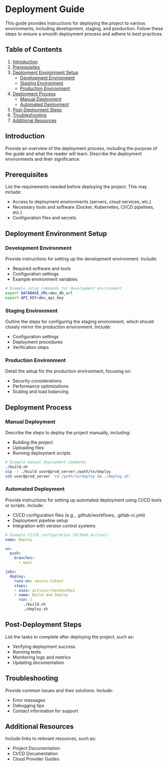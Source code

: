 # Deployment Guide

This guide provides instructions for deploying the project to various environments, including development, staging, and production. Follow these steps to ensure a smooth deployment process and adhere to best practices.

## Table of Contents

1. [Introduction](#introduction)
2. [Prerequisites](#prerequisites)
3. [Deployment Environment Setup](#deployment-environment-setup)
   - [Development Environment](#development-environment)
   - [Staging Environment](#staging-environment)
   - [Production Environment](#production-environment)
4. [Deployment Process](#deployment-process)
   - [Manual Deployment](#manual-deployment)
   - [Automated Deployment](#automated-deployment)
5. [Post-Deployment Steps](#post-deployment-steps)
6. [Troubleshooting](#troubleshooting)
7. [Additional Resources](#additional-resources)

## Introduction

Provide an overview of the deployment process, including the purpose of the guide and what the reader will learn. Describe the deployment environments and their significance.

## Prerequisites

List the requirements needed before deploying the project. This may include:
- Access to deployment environments (servers, cloud services, etc.)
- Necessary tools and software (Docker, Kubernetes, CI/CD pipelines, etc.)
- Configuration files and secrets

## Deployment Environment Setup

### Development Environment

Provide instructions for setting up the development environment. Include:
- Required software and tools
- Configuration settings
- Example environment variables

```bash
# Example setup commands for development environment
export DATABASE_URL=dev_db_url
export API_KEY=dev_api_key
```

### Staging Environment

Outline the steps for configuring the staging environment, which should closely mirror the production environment. Include:

  - Configuration settings
  - Deployment procedures
  - Verification steps

### Production Environment

Detail the setup for the production environment, focusing on:

- Security considerations
- Performance optimizations
- Scaling and load balancing

## Deployment Process

### Manual Deployment

Describe the steps to deploy the project manually, including:

- Building the project
- Uploading files
- Running deployment scripts

```bash
# Example manual deployment commands
./build.sh
scp -r ./build user@prod_server:/path/to/deploy
ssh user@prod_server 'cd /path/to/deploy && ./deploy.sh'
```

### Automated Deployment

Provide instructions for setting up automated deployment using CI/CD tools or scripts. Include:

- CI/CD configuration files (e.g., .github/workflows, .gitlab-ci.yml)
- Deployment pipeline setup
- Integration with version control systems

```yaml
# Example CI/CD configuration (GitHub Actions)
name: Deploy

on:
  push:
    branches:
      - main

jobs:
  deploy:
    runs-on: ubuntu-latest
    steps:
    - uses: actions/checkout@v2
    - name: Build and Deploy
      run: |
        ./build.sh
        ./deploy.sh
```

## Post-Deployment Steps

List the tasks to complete after deploying the project, such as:

- Verifying deployment success
- Running tests
- Monitoring logs and metrics
- Updating documentation

## Troubleshooting

Provide common issues and their solutions. Include:

- Error messages
- Debugging tips
- Contact information for support

## Additional Resources

Include links to relevant resources, such as:

- Project Documentation
- CI/CD Documentation
- Cloud Provider Guides
